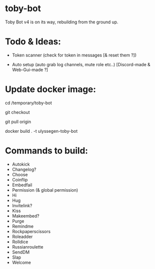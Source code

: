 # toby-bot
Toby Bot v4 is on its way, rebuilding from the ground up.

# Todo & Ideas:
- Token scanner (check for token in messages [& reset them ?])

- Auto setup (auto grab log channels, mute role etc..) [Discord-made & Web-Gui-made ?]


# Update docker image:

cd /temporary/toby-bot

git checkout <branch>

git pull origin <branch>

docker build . -t ulyssegen-toby-bot

# Commands to build:

- Autokick
- Changelog?
- Choose
- Coinflip
- Embedfail
- Permission (& global permission)
- Hi
- Hug
- Invitelink?
- Kiss
- Makeembed?
- Purge
- Remindme
- Rockpaperscissors
- Roleadder
- Rolldice
- Russianroulette
- SendDM
- Slap
- Welcome